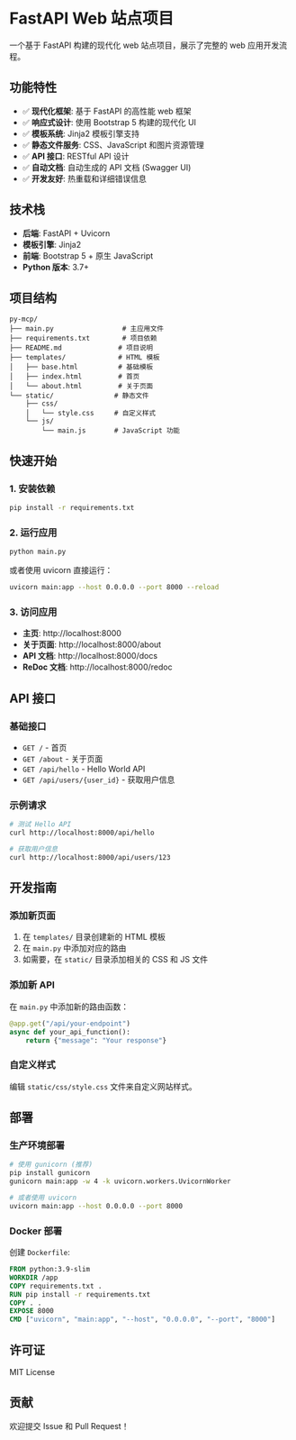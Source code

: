 # FastAPI Web 站点项目

一个基于 FastAPI 构建的现代化 web 站点项目，展示了完整的 web 应用开发流程。

## 功能特性

- ✅ **现代化框架**: 基于 FastAPI 的高性能 web 框架
- ✅ **响应式设计**: 使用 Bootstrap 5 构建的现代化 UI
- ✅ **模板系统**: Jinja2 模板引擎支持
- ✅ **静态文件服务**: CSS、JavaScript 和图片资源管理
- ✅ **API 接口**: RESTful API 设计
- ✅ **自动文档**: 自动生成的 API 文档 (Swagger UI)
- ✅ **开发友好**: 热重载和详细错误信息

## 技术栈

- **后端**: FastAPI + Uvicorn
- **模板引擎**: Jinja2
- **前端**: Bootstrap 5 + 原生 JavaScript
- **Python 版本**: 3.7+

## 项目结构

```
py-mcp/
├── main.py                 # 主应用文件
├── requirements.txt        # 项目依赖
├── README.md              # 项目说明
├── templates/             # HTML 模板
│   ├── base.html          # 基础模板
│   ├── index.html         # 首页
│   └── about.html         # 关于页面
└── static/               # 静态文件
    ├── css/
    │   └── style.css     # 自定义样式
    └── js/
        └── main.js       # JavaScript 功能
```

## 快速开始

### 1. 安装依赖

```bash
pip install -r requirements.txt
```

### 2. 运行应用

```bash
python main.py
```

或者使用 uvicorn 直接运行：

```bash
uvicorn main:app --host 0.0.0.0 --port 8000 --reload
```

### 3. 访问应用

- **主页**: http://localhost:8000
- **关于页面**: http://localhost:8000/about
- **API 文档**: http://localhost:8000/docs
- **ReDoc 文档**: http://localhost:8000/redoc

## API 接口

### 基础接口

- `GET /` - 首页
- `GET /about` - 关于页面
- `GET /api/hello` - Hello World API
- `GET /api/users/{user_id}` - 获取用户信息

### 示例请求

```bash
# 测试 Hello API
curl http://localhost:8000/api/hello

# 获取用户信息
curl http://localhost:8000/api/users/123
```

## 开发指南

### 添加新页面

1. 在 `templates/` 目录创建新的 HTML 模板
2. 在 `main.py` 中添加对应的路由
3. 如需要，在 `static/` 目录添加相关的 CSS 和 JS 文件

### 添加新 API

在 `main.py` 中添加新的路由函数：

```python
@app.get("/api/your-endpoint")
async def your_api_function():
    return {"message": "Your response"}
```

### 自定义样式

编辑 `static/css/style.css` 文件来自定义网站样式。

## 部署

### 生产环境部署

```bash
# 使用 gunicorn (推荐)
pip install gunicorn
gunicorn main:app -w 4 -k uvicorn.workers.UvicornWorker

# 或者使用 uvicorn
uvicorn main:app --host 0.0.0.0 --port 8000
```

### Docker 部署

创建 `Dockerfile`:

```dockerfile
FROM python:3.9-slim
WORKDIR /app
COPY requirements.txt .
RUN pip install -r requirements.txt
COPY . .
EXPOSE 8000
CMD ["uvicorn", "main:app", "--host", "0.0.0.0", "--port", "8000"]
```

## 许可证

MIT License

## 贡献

欢迎提交 Issue 和 Pull Request！ 